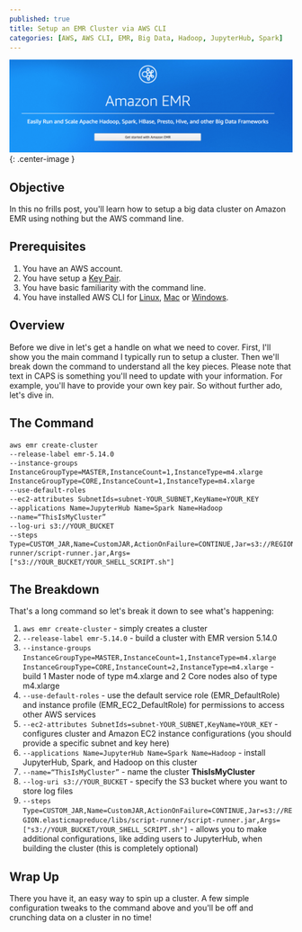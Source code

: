 ```yaml
---
published: true
title: Setup an EMR Cluster via AWS CLI
categories: [AWS, AWS CLI, EMR, Big Data, Hadoop, JupyterHub, Spark]
---
```


![image](/assets/images/Amazon_EMR_main.png?raw=true){: .center-image }

## Objective
In this no frills post, you'll learn how to setup a big data cluster on Amazon EMR using nothing but the AWS command line. 

## Prerequisites
1. You have an AWS account.
2. You have setup a [Key Pair](https://docs.aws.amazon.com/AWSEC2/latest/UserGuide/get-set-up-for-amazon-ec2.html#create-a-key-pair).
4. You have basic familiarity with the command line.
5. You have installed AWS CLI for [Linux](https://docs.aws.amazon.com/cli/latest/userguide/awscli-install-linux.html), [Mac](https://docs.aws.amazon.com/cli/latest/userguide/cli-install-macos.html) or [Windows](https://docs.aws.amazon.com/cli/latest/userguide/awscli-install-windows.html). 

## Overview
Before we dive in let's get a handle on what we need to cover. First, I'll show you the main command I typically run to setup a cluster. Then we'll break down the command to understand all the key pieces. Please note that text in CAPS is something you'll need to update with your information. For example, you'll have to provide your own key pair. So without further ado, let's dive in.

## The Command
```
aws emr create-cluster 
--release-label emr-5.14.0  
--instance-groups InstanceGroupType=MASTER,InstanceCount=1,InstanceType=m4.xlarge InstanceGroupType=CORE,InstanceCount=1,InstanceType=m4.xlarge 
--use-default-roles 
--ec2-attributes SubnetIds=subnet-YOUR_SUBNET,KeyName=YOUR_KEY 
--applications Name=JupyterHub Name=Spark Name=Hadoop 
--name=“ThisIsMyCluster” 
--log-uri s3://YOUR_BUCKET 
--steps Type=CUSTOM_JAR,Name=CustomJAR,ActionOnFailure=CONTINUE,Jar=s3://REGION.elasticmapreduce/libs/script-runner/script-runner.jar,Args=["s3://YOUR_BUCKET/YOUR_SHELL_SCRIPT.sh"]
```

## The Breakdown
That's a long command so let's break it down to see what's happening:
1. `aws emr create-cluster` - simply creates a cluster
2. `--release-label emr-5.14.0` - build a cluster with EMR version 5.14.0
3. `--instance-groups InstanceGroupType=MASTER,InstanceCount=1,InstanceType=m4.xlarge InstanceGroupType=CORE,InstanceCount=2,InstanceType=m4.xlarge` - build 1 Master node of type m4.xlarge and 2 Core nodes also of type m4.xlarge
4. `--use-default-roles` - use the default service role (EMR_DefaultRole) and instance profile (EMR_EC2_DefaultRole) for permissions to access other AWS services
5. `--ec2-attributes SubnetIds=subnet-YOUR_SUBNET,KeyName=YOUR_KEY` - configures cluster and Amazon EC2 instance configurations (you should provide a specific subnet and key here)
6. `--applications Name=JupyterHub Name=Spark Name=Hadoop` - install JupyterHub, Spark, and Hadoop on this cluster
7. `--name=“ThisIsMyCluster”` - name the cluster **ThisIsMyCluster**
8. `--log-uri s3://YOUR_BUCKET` - specify the S3 bucket where you want to store log files
9. `--steps Type=CUSTOM_JAR,Name=CustomJAR,ActionOnFailure=CONTINUE,Jar=s3://REGION.elasticmapreduce/libs/script-runner/script-runner.jar,Args=["s3://YOUR_BUCKET/YOUR_SHELL_SCRIPT.sh"]` - allows you to make additional configurations, like adding users to JupyterHub, when building the cluster (this is completely optional)

## Wrap Up
There you have it, an easy way to spin up a cluster. A few simple configuration tweaks to the command above and you'll be off and crunching data on a cluster in no time!
